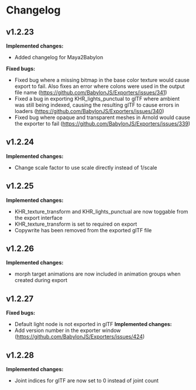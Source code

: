 # Changelog

## v1.2.23
**Implemented changes:**
- Added changelog for Maya2Babylon

**Fixed bugs:**
- Fixed bug where a missing bitmap in the base color texture would cause export to fail.  Also fixes an error where colons were used in the output file name (https://github.com/BabylonJS/Exporters/issues/341)
- Fixed a bug in exporting KHR_lights_punctual to glTF where ambient was still being indexed, causing the resulting glTF to cause errors in loaders (https://github.com/BabylonJS/Exporters/issues/340)
- Fixed bug where opaque and transparent meshes in Arnold would cause the exporter to fail (https://github.com/BabylonJS/Exporters/issues/339)

## v1.2.24
**Implemented changes:**
- Change scale factor to use scale directly instead of 1/scale

## v1.2.25
**Implemented changes:**
- KHR_texture_transform and KHR_lights_punctual are now toggable
from the export interface
- KHR_texture_transform is set to required on export
- Copywrite has been removed from the exported glTF file

## v1.2.26
**Implemented changes:**
- morph target animations are now included in animation groups when created during export 

## v1.2.27
**Fixed bugs:**
- Default light node is not exported in glTF
**Implemented changes:**
- Add version number in the exporter window (https://github.com/BabylonJS/Exporters/issues/424)

## v1.2.28
**Implemented changes:**
- Joint indices for glTF are now set to 0 instead of joint count